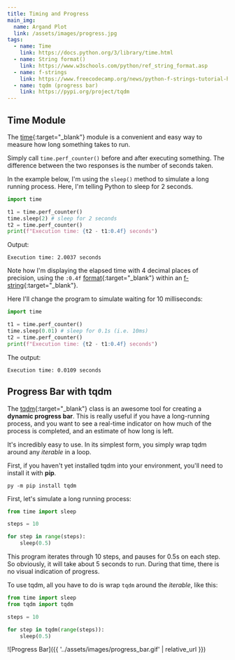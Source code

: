 ```yaml
---
title: Timing and Progress
main_img:
  name: Argand Plot
  link: /assets/images/progress.jpg
tags: 
  - name: Time
    link: https://docs.python.org/3/library/time.html
  - name: String format()
    link: https://www.w3schools.com/python/ref_string_format.asp
  - name: f-strings
    link: https://www.freecodecamp.org/news/python-f-strings-tutorial-how-to-use-f-strings-for-string-formatting
  - name: tqdm (progress bar)
    link: https://pypi.org/project/tqdm
---
```

## Time Module

The [time](https://docs.python.org/3/library/time.html){:target="_blank"} module is a convenient and easy way to measure how long something takes to run. 

Simply call `time.perf_counter()` before and after executing something. The difference between the two responses is the number of seconds taken.

In the example below, I'm using the `sleep()` method to simulate a long running process. Here, I'm telling Python to sleep for 2 seconds.

```python
import time

t1 = time.perf_counter()
time.sleep(2) # sleep for 2 seconds
t2 = time.perf_counter()
print(f"Execution time: {t2 - t1:0.4f} seconds")
```

Output:

```text
Execution time: 2.0037 seconds
```

Note how I'm displaying the elapsed time with 4 decimal places of precision, using the `:0.4f` [format](https://www.w3schools.com/python/ref_string_format.asp){:target="_blank"} within an [f-string](https://www.freecodecamp.org/news/python-f-strings-tutorial-how-to-use-f-strings-for-string-formatting/){:target="_blank"}.

Here I'll change the program to simulate waiting for 10 milliseconds:

```python
import time

t1 = time.perf_counter()
time.sleep(0.01) # sleep for 0.1s (i.e. 10ms)
t2 = time.perf_counter()
print(f"Execution time: {t2 - t1:0.4f} seconds")
```

The output:

```text
Execution time: 0.0109 seconds
```

## Progress Bar with tqdm

The [tqdm](https://pypi.org/project/tqdm/){:target="_blank"} class is an awesome tool for creating a **dynamic progress bar**. This is really useful if you have a long-running process, and you want to see a real-time indicator on how much of the process is completed, and an estimate of how long is left.

It's incredibly easy to use.  In its simplest form, you simply wrap tqdm around any _iterable_ in a loop.

First, if you haven't yet installed tqdm into your environment, you'll need to install it with **pip**.

```text
py -m pip install tqdm
```

First, let's simulate a long running process:

```python
from time import sleep

steps = 10

for step in range(steps):
    sleep(0.5)
```

This program iterates through 10 steps, and pauses for 0.5s on each step. So obviously, it will take about 5 seconds to run.  During that time, there is no visual indication of progress.

To use tqdm, all you have to do is wrap `tqdm` around the _iterable_, like this:

```python
from time import sleep
from tqdm import tqdm

steps = 10

for step in tqdm(range(steps)):
    sleep(0.5)
```

![Progress Bar]({{ '../assets/images/progress_bar.gif' | relative_url }})
